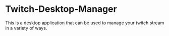 # Twitch-Desktop-Manager
This is a desktop application that can be used to manage your twitch stream in a variety of ways.

